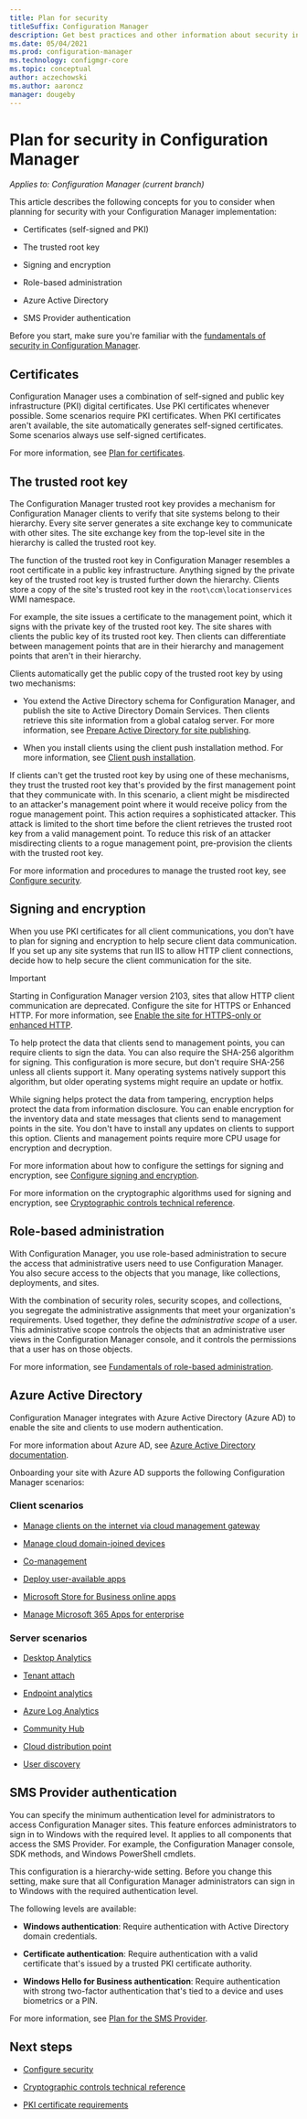 ```yaml
---
title: Plan for security
titleSuffix: Configuration Manager
description: Get best practices and other information about security in Configuration Manager.
ms.date: 05/04/2021
ms.prod: configuration-manager
ms.technology: configmgr-core
ms.topic: conceptual
author: aczechowski
ms.author: aaroncz
manager: dougeby
---
```


# Plan for security in Configuration Manager

*Applies to: Configuration Manager (current branch)*

This article describes the following concepts for you to consider when planning for security with your Configuration Manager implementation:

- Certificates (self-signed and PKI)

- The trusted root key

- Signing and encryption

- Role-based administration

- Azure Active Directory

- SMS Provider authentication

Before you start, make sure you're familiar with the [fundamentals of security in Configuration Manager](../../understand/fundamentals-of-security.md).

## Certificates

Configuration Manager uses a combination of self-signed and public key infrastructure (PKI) digital certificates. Use PKI certificates whenever possible. Some scenarios require PKI certificates. When PKI certificates aren't available, the site automatically generates self-signed certificates. Some scenarios always use self-signed certificates.

For more information, see [Plan for certificates](plan-for-certificates.md).

## The trusted root key

The Configuration Manager trusted root key provides a mechanism for Configuration Manager clients to verify that site systems belong to their hierarchy. Every site server generates a site exchange key to communicate with other sites. The site exchange key from the top-level site in the hierarchy is called the trusted root key.

The function of the trusted root key in Configuration Manager resembles a root certificate in a public key infrastructure. Anything signed by the private key of the trusted root key is trusted further down the hierarchy. Clients store a copy of the site's trusted root key in the `root\ccm\locationservices` WMI namespace.

For example, the site issues a certificate to the management point, which it signs with the private key of the trusted root key. The site shares with clients the public key of its trusted root key. Then clients can differentiate between management points that are in their hierarchy and management points that aren't in their hierarchy.

Clients automatically get the public copy of the trusted root key by using two mechanisms:

- You extend the Active Directory schema for Configuration Manager, and publish the site to Active Directory Domain Services. Then clients retrieve this site information from a global catalog server. For more information, see [Prepare Active Directory for site publishing](../network/extend-the-active-directory-schema.md).

- When you install clients using the client push installation method. For more information, see [Client push installation](../../clients/deploy/plan/client-installation-methods.md#client-push-installation).

If clients can't get the trusted root key by using one of these mechanisms, they trust the trusted root key that's provided by the first management point that they communicate with. In this scenario, a client might be misdirected to an attacker's management point where it would receive policy from the rogue management point. This action requires a sophisticated attacker. This attack is limited to the short time before the client retrieves the trusted root key from a valid management point. To reduce this risk of an attacker misdirecting clients to a rogue management point, pre-provision the clients with the trusted root key.

For more information and procedures to manage the trusted root key, see [Configure security](configure-security.md#manage-the-trusted-root-key).

## Signing and encryption

When you use PKI certificates for all client communications, you don't have to plan for signing and encryption to help secure client data communication. If you set up any site systems that run IIS to allow HTTP client connections, decide how to help secure the client communication for the site.

> [!IMPORTANT]
> Starting in Configuration Manager version 2103, sites that allow HTTP client communication are deprecated. Configure the site for HTTPS or Enhanced HTTP. For more information, see [Enable the site for HTTPS-only or enhanced HTTP](../../servers/deploy/install/list-of-prerequisite-checks.md#enable-site-system-roles-for-https-or-enhanced-http).<!-- 9390933,9572265 -->

To help protect the data that clients send to management points, you can require clients to sign the data. You can also require the SHA-256 algorithm for signing. This configuration is more secure, but don't require SHA-256 unless all clients support it. Many operating systems natively support this algorithm, but older operating systems might require an update or hotfix.

While signing helps protect the data from tampering, encryption helps protect the data from information disclosure. You can enable encryption for the inventory data and state messages that clients send to management points in the site. You don't have to install any updates on clients to support this option. Clients and management points require more CPU usage for encryption and decryption.

For more information about how to configure the settings for signing and encryption, see [Configure signing and encryption](configure-security.md#BKMK_ConfigureSigningEncryption).

For more information on the cryptographic algorithms used for signing and encryption, see [Cryptographic controls technical reference](cryptographic-controls-technical-reference.md).

## Role-based administration

With Configuration Manager, you use role-based administration to secure the access that administrative users need to use Configuration Manager. You also secure access to the objects that you manage, like collections, deployments, and sites.

With the combination of security roles, security scopes, and collections, you segregate the administrative assignments that meet your organization's requirements. Used together, they define the _administrative scope_ of a user. This administrative scope controls the objects that an administrative user views in the Configuration Manager console, and it controls the permissions that a user has on those objects.

For more information, see [Fundamentals of role-based administration](../../understand/fundamentals-of-role-based-administration.md).

## Azure Active Directory

Configuration Manager integrates with Azure Active Directory (Azure AD) to enable the site and clients to use modern authentication.

For more information about Azure AD, see [Azure Active Directory documentation](/azure/active-directory/).

Onboarding your site with Azure AD supports the following Configuration Manager scenarios:

### Client scenarios

- [Manage clients on the internet via cloud management gateway](../../clients/manage/cmg/overview.md)

- [Manage cloud domain-joined devices](../../clients/deploy/deploy-clients-cmg-azure.md)

- [Co-management](../../../comanage/overview.md)

- [Deploy user-available apps](../../../apps/plan-design/prerequisites-deploy-user-available-apps.md)

- [Microsoft Store for Business online apps](../../../apps/deploy-use/manage-apps-from-the-windows-store-for-business.md)

- [Manage Microsoft 365 Apps for enterprise](../../../sum/deploy-use/manage-office-365-proplus-updates.md)

### Server scenarios

- [Desktop Analytics](../../../desktop-analytics/overview.md)

- [Tenant attach](../../../tenant-attach/device-sync-actions.md)

- [Endpoint analytics](../../../../analytics/overview.md)

- [Azure Log Analytics](/azure/azure-monitor/platform/collect-sccm)

- [Community Hub](../../get-started/capabilities-in-technical-preview-1807.md#bkmk_hub)

- [Cloud distribution point](../hierarchy/use-a-cloud-based-distribution-point.md)

- [User discovery](../../servers/deploy/configure/configure-discovery-methods.md#azureaadisc)

## SMS Provider authentication
<!--1357013-->

You can specify the minimum authentication level for administrators to access Configuration Manager sites. This feature enforces administrators to sign in to Windows with the required level. It applies to all components that access the SMS Provider. For example, the Configuration Manager console, SDK methods, and Windows PowerShell cmdlets.

This configuration is a hierarchy-wide setting. Before you change this setting, make sure that all Configuration Manager administrators can sign in to Windows with the required authentication level.

The following levels are available:

- **Windows authentication**: Require authentication with Active Directory domain credentials.

- **Certificate authentication**: Require authentication with a valid certificate that's issued by a trusted PKI certificate authority.

- **Windows Hello for Business authentication**: Require authentication with strong two-factor authentication that's tied to a device and uses biometrics or a PIN.

For more information, see [Plan for the SMS Provider](../hierarchy/plan-for-the-sms-provider.md#bkmk_auth).

## Next steps

- [Configure security](configure-security.md)

- [Cryptographic controls technical reference](cryptographic-controls-technical-reference.md)

- [PKI certificate requirements](../network/pki-certificate-requirements.md)
